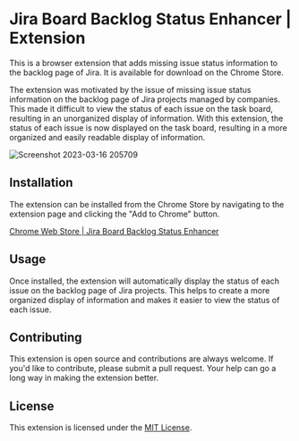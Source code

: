 # Jira Board Backlog Status Enhancer | Extension

This is a browser extension that adds missing issue status information to the backlog page of Jira. It is available for
download on the Chrome Store.

The extension was motivated by the issue of missing issue status information on the backlog page of Jira projects
managed by companies. This made it difficult to view the status of each issue on the task board, resulting in an
unorganized display of information. With this extension, the status of each issue is now displayed on the task board,
resulting in a more organized and easily readable display of information.

![Screenshot 2023-03-16 205709](https://user-images.githubusercontent.com/41749399/228263509-8e4a8014-11fc-4a4e-a33c-421b988cb086.jpg)


## Installation

The extension can be installed from the Chrome Store by navigating to the extension page and clicking the "Add to
Chrome" button.

[Chrome Web Store | Jira Board Backlog Status Enhancer](https://chrome.google.com/webstore/detail/)

## Usage

Once installed, the extension will automatically display the status of each issue on the backlog page of Jira projects.
This helps to create a more organized display of information and makes it easier to view the
status of each issue.

## Contributing

This extension is open source and contributions are always welcome. If you'd like to contribute, please submit a pull
request. Your help can go a long way in making the extension better.

## License

This extension is licensed under the [MIT License](LICENSE).
